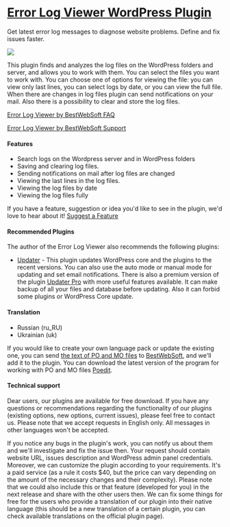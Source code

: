 <a href="http://bestwebsoft.com/products/error-log-viewer/" target=_blank>Error Log Viewer WordPress Plugin</a>
========================

Get latest error log messages to diagnose website problems. Define and fix issues faster.

<img src="http://bestwebsoft.com/wp-content/uploads/2015/08/error-log-viewer-banner-website.jpg" />

<p>This plugin finds and analyzes the log files on the WordPress folders and server, and allows you to work with them. You can select the files you want to work with. You can choose one of options for viewing the file: you can view only last lines, you can select logs by date, or you can view the full file. When there are changes in log files plugin can send notifications on your mail. Also there is a possibility to clear and store the log files.</p>


<div class='video'></div>


<p><a href="http://wordpress.org/plugins/error-log-viewer/faq/">Error Log Viewer by BestWebSoft FAQ</a></p>

<p><a href="http://support.bestwebsoft.com">Error Log Viewer by BestWebSoft Support</a></p>

<h4>Features</h4>

<ul>
<li>Search logs on the Wordpress server and in WordPress folders </li>
<li>Saving and clearing log files.</li>
<li>Sending notifications on mail after log files are changed </li>
<li>Viewing the last lines in the log files.</li>
<li>Viewing the log files by date</li>
<li>Viewing the log files fully</li>
</ul>

<p>If you have a feature, suggestion or idea you'd like to see in the plugin, we'd love to hear about it! <a href="http://support.bestwebsoft.com/hc/en-us/requests/new">Suggest a Feature</a></p>

<h4>Recommended Plugins</h4>

<p>The author of the Error Log Viewer also recommends the following plugins:</p>

<ul>
<li><a href="http://wordpress.org/plugins/updater/">Updater</a> - This plugin updates WordPress core and the plugins to the recent versions. You can also use the auto mode or manual mode for updating and set email notifications.
There is also a premium version of the plugin <a href="http://bestwebsoft.com/products/wordpress/plugins/updater/">Updater Pro</a> with more useful features available. It can make backup of all your files and database before updating. Also it can forbid some plugins or WordPress Core update.</li>
</ul>

<h4>Translation</h4>

<ul>
<li>Russian (ru_RU)</li>
<li>Ukrainian (uk)</li>
</ul>

<p>If you would like to create your own language pack or update the existing one, you can send <a href="http://codex.wordpress.org/Translating_WordPress">the text of PO and MO files</a> to <a href="http://support.bestwebsoft.com/hc/en-us/requests/new">BestWebSoft</a>, and we'll add it to the plugin. You can download the latest version of the program for working with PO and MO files  <a href="http://www.poedit.net/download.php">Poedit</a>.</p>

<h4>Technical support</h4>

<p>Dear users, our plugins are available for free download. If you have any questions or recommendations regarding the functionality of our plugins (existing options, new options, current issues), please feel free to contact us. Please note that we accept requests in English only. All messages in other languages won't be accepted.</p>

<p>If you notice any bugs in the plugin's work, you can notify us about them and we'll investigate and fix the issue then. Your request should contain website URL, issues description and WordPress admin panel credentials.
Moreover, we can customize the plugin according to your requirements. It's a paid service (as a rule it costs $40, but the price can vary depending on the amount of the necessary changes and their complexity). Please note that we could also include this or that feature (developed for you) in the next release and share with the other users then.
We can fix some things for free for the users who provide a translation of our plugin into their native language (this should be a new translation of a certain plugin, you can check available translations on the official plugin page).</p>